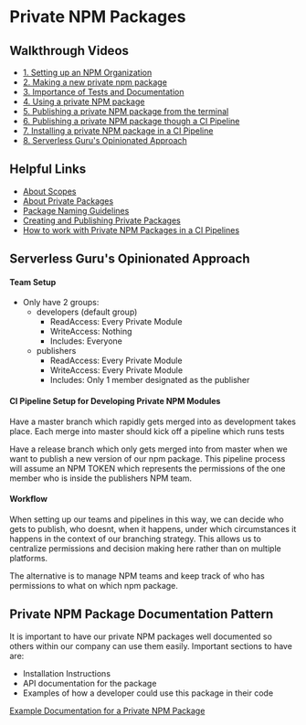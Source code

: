 # Private NPM Packages

## Walkthrough Videos
- [1. Setting up an NPM Organization](https://www.loom.com/share/e56fb3cd60bb498695c20bc0b8b812cb)
- [2. Making a new private npm package](https://www.loom.com/share/8a3d05add1884d049bc673d8e8edd4f5)
- [3. Importance of Tests and Documentation](https://www.loom.com/share/55cf94981c23499294e23c370fe187d1)
- [4. Using a private NPM package](https://www.loom.com/share/193db8aacbe84862a3bd8778154cf2b5)
- [5. Publishing a private NPM package from the terminal](https://www.loom.com/share/94611a3481344d418324ea92b8ee2818)
- [6. Publishing a private NPM package though a CI Pipeline](https://www.loom.com/share/526196810d1c4cb1ba21f3d3854fbc52)
- [7. Installing a private NPM package in a CI Pipeline](https://www.loom.com/share/a466160a93704bb2a382d3a558dde0c6)
- [8. Serverless Guru's Opinionated Approach](https://www.loom.com/share/8c6a1ba360774c0c86a75951795e18c8)


## Helpful Links
- [About Scopes](https://docs.npmjs.com/about-scopes)
- [About Private Packages](https://docs.npmjs.com/about-private-packages)
- [Package Naming Guidelines](https://docs.npmjs.com/package-name-guidelines)
- [Creating and Publishing Private Packages](https://docs.npmjs.com/creating-and-publishing-private-packages)
- [How to work with Private NPM Packages in a CI Pipelines](https://docs.npmjs.com/using-private-packages-in-a-ci-cd-workflow)

## Serverless Guru's Opinionated Approach
#### Team Setup
- Only have 2 groups:
    - developers (default group)
        - ReadAccess: Every Private Module
        - WriteAccess: Nothing
        - Includes: Everyone
    - publishers
        - ReadAccess: Every Private Module
        - WriteAccess: Every Private Module
        - Includes: Only 1 member designated as the publisher


#### CI Pipeline Setup for Developing Private NPM Modules
Have a master branch which rapidly gets merged into as development takes place.
Each merge into master should kick off a pipeline which runs tests

Have a release branch which only gets merged into from master when we want to
publish a new version of our npm package. This pipeline process will assume
an NPM TOKEN which represents the permissions of the one member who is inside 
the publishers NPM team. 

#### Workflow
When setting up our teams and pipelines in this way, we can decide who gets to publish, who doesnt, when it happens, under which circumstances it happens in the context of our branching strategy. This allows us to centralize permissions and decision making here rather than on multiple platforms.

The alternative is to manage NPM teams and keep track of who has permissions to what on which npm package.


## Private NPM Package Documentation Pattern
It is important to have our private NPM packages well documented so others within our company can use them easily. Important sections to have are:
- Installation Instructions
- API documentation for the package
- Examples of how a developer could use this package in their code


[Example Documentation for a Private NPM Package](./examples/privateNpmPackage/README.md)

